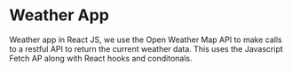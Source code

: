 # Weather App

 Weather app in React JS, we use the Open Weather Map API to make calls to a restful API to return the current weather data. 
 This uses the Javascript Fetch AP along with React hooks and conditonals.